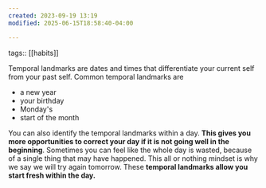 ```yaml
---
created: 2023-09-19 13:19
modified: 2025-06-15T18:58:40-04:00

---
```

tags:: [[habits]]

Temporal landmarks are dates and times that differentiate your current self from your past self.
Common temporal landmarks are
- a new year
- your birthday
- Monday's
- start of the month

You can also identify the temporal landmarks within a day. **This gives you more opportunities to correct your day if it is not going well in the beginning**. Sometimes you can feel like the whole day is wasted, because of a single thing that may have happened. This all or nothing mindset is why we say we will try again tomorrow.  These **temporal landmarks allow you start fresh within the day.**
